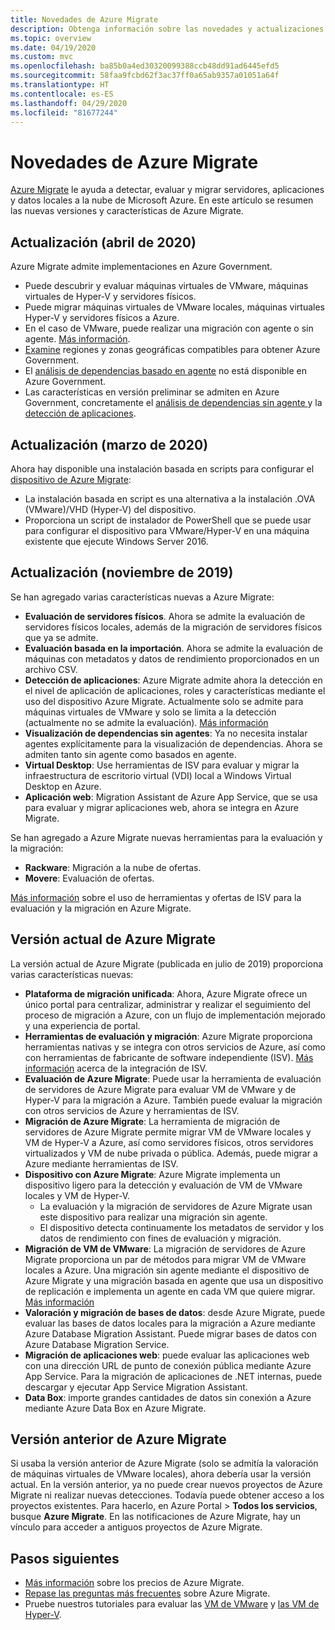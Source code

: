 ```yaml
---
title: Novedades de Azure Migrate
description: Obtenga información sobre las novedades y actualizaciones recientes del servicio Azure Migrate.
ms.topic: overview
ms.date: 04/19/2020
ms.custom: mvc
ms.openlocfilehash: ba85b0a4ed30320099388ccb48dd91ad6445efd5
ms.sourcegitcommit: 58faa9fcbd62f3ac37ff0a65ab9357a01051a64f
ms.translationtype: HT
ms.contentlocale: es-ES
ms.lasthandoff: 04/29/2020
ms.locfileid: "81677244"
---
```

# <a name="whats-new-in-azure-migrate"></a>Novedades de Azure Migrate

[Azure Migrate](migrate-services-overview.md) le ayuda a detectar, evaluar y migrar servidores, aplicaciones y datos locales a la nube de Microsoft Azure. En este artículo se resumen las nuevas versiones y características de Azure Migrate.


## <a name="update-april-2020"></a>Actualización (abril de 2020)

Azure Migrate admite implementaciones en Azure Government. 

- Puede descubrir y evaluar máquinas virtuales de VMware, máquinas virtuales de Hyper-V y servidores físicos.
- Puede migrar máquinas virtuales de VMware locales, máquinas virtuales Hyper-V y servidores físicos a Azure.
- En el caso de VMware, puede realizar una migración con agente o sin agente. [Más información](server-migrate-overview.md).
- [Examine](migrate-support-matrix.md#supported-geographies-azure-government) regiones y zonas geográficas compatibles para obtener Azure Government.
- El [análisis de dependencias basado en agente](concepts-dependency-visualization.md#agent-based-analysis) no está disponible en Azure Government.
- Las características en versión preliminar se admiten en Azure Government, concretamente el [análisis de dependencias sin agente ](concepts-dependency-visualization.md#agentless-analysis) y la [detección de aplicaciones](how-to-discover-applications.md).

## <a name="update-march-2020"></a>Actualización (marzo de 2020)

Ahora hay disponible una instalación basada en scripts para configurar el [dispositivo de Azure Migrate](migrate-appliance.md):

- La instalación basada en script es una alternativa a la instalación .OVA (VMware)/VHD (Hyper-V) del dispositivo.
- Proporciona un script de instalador de PowerShell que se puede usar para configurar el dispositivo para VMware/Hyper-V en una máquina existente que ejecute Windows Server 2016.

## <a name="update-november-2019"></a>Actualización (noviembre de 2019)

Se han agregado varias características nuevas a Azure Migrate:

- **Evaluación de servidores físicos**. Ahora se admite la evaluación de servidores físicos locales, además de la migración de servidores físicos que ya se admite.
- **Evaluación basada en la importación**. Ahora se admite la evaluación de máquinas con metadatos y datos de rendimiento proporcionados en un archivo CSV.
- **Detección de aplicaciones**: Azure Migrate admite ahora la detección en el nivel de aplicación de aplicaciones, roles y características mediante el uso del dispositivo Azure Migrate. Actualmente solo se admite para máquinas virtuales de VMware y solo se limita a la detección (actualmente no se admite la evaluación). [Más información](how-to-discover-applications.md)
- **Visualización de dependencias sin agentes**: Ya no necesita instalar agentes explícitamente para la visualización de dependencias. Ahora se admiten tanto sin agente como basados en agente.
- **Virtual Desktop**: Use herramientas de ISV para evaluar y migrar la infraestructura de escritorio virtual (VDI) local a Windows Virtual Desktop en Azure.
- **Aplicación web**: Migration Assistant de Azure App Service, que se usa para evaluar y migrar aplicaciones web, ahora se integra en Azure Migrate.

Se han agregado a Azure Migrate nuevas herramientas para la evaluación y la migración:

- **Rackware**: Migración a la nube de ofertas.
- **Movere**: Evaluación de ofertas.

[Más información](migrate-services-overview.md) sobre el uso de herramientas y ofertas de ISV para la evaluación y la migración en Azure Migrate.

## <a name="azure-migrate-current-version"></a>Versión actual de Azure Migrate

La versión actual de Azure Migrate (publicada en julio de 2019) proporciona varias características nuevas:

- **Plataforma de migración unificada**: Ahora, Azure Migrate ofrece un único portal para centralizar, administrar y realizar el seguimiento del proceso de migración a Azure, con un flujo de implementación mejorado y una experiencia de portal.
- **Herramientas de evaluación y migración**: Azure Migrate proporciona herramientas nativas y se integra con otros servicios de Azure, así como con herramientas de fabricante de software independiente (ISV). [Más información](migrate-services-overview.md#isv-integration) acerca de la integración de ISV.
- **Evaluación de Azure Migrate**: Puede usar la herramienta de evaluación de servidores de Azure Migrate para evaluar VM de VMware y de Hyper-V para la migración a Azure. También puede evaluar la migración con otros servicios de Azure y herramientas de ISV.
- **Migración de Azure Migrate**: La herramienta de migración de servidores de Azure Migrate permite migrar VM de VMware locales y VM de Hyper-V a Azure, así como servidores físicos, otros servidores virtualizados y VM de nube privada o pública. Además, puede migrar a Azure mediante herramientas de ISV.
- **Dispositivo con Azure Migrate**: Azure Migrate implementa un dispositivo ligero para la detección y evaluación de VM de VMware locales y VM de Hyper-V.
    - La evaluación y la migración de servidores de Azure Migrate usan este dispositivo para realizar una migración sin agente.
    - El dispositivo detecta continuamente los metadatos de servidor y los datos de rendimiento con fines de evaluación y migración.  
- **Migración de VM de VMware**:  La migración de servidores de Azure Migrate proporciona un par de métodos para migrar VM de VMware locales a Azure.  Una migración sin agente mediante el dispositivo de Azure Migrate y una migración basada en agente que usa un dispositivo de replicación e implementa un agente en cada VM que quiere migrar. [Más información](server-migrate-overview.md)
 - **Valoración y migración de bases de datos**: desde Azure Migrate, puede evaluar las bases de datos locales para la migración a Azure mediante Azure Database Migration Assistant. Puede migrar bases de datos con Azure Database Migration Service.
- **Migración de aplicaciones web**: puede evaluar las aplicaciones web con una dirección URL de punto de conexión pública mediante Azure App Service. Para la migración de aplicaciones de .NET internas, puede descargar y ejecutar App Service Migration Assistant.
- **Data Box**: importe grandes cantidades de datos sin conexión a Azure mediante Azure Data Box en Azure Migrate.

## <a name="azure-migrate-previous-version"></a>Versión anterior de Azure Migrate

Si usaba la versión anterior de Azure Migrate (solo se admitía la valoración de máquinas virtuales de VMware locales), ahora debería usar la versión actual. En la versión anterior, ya no puede crear nuevos proyectos de Azure Migrate ni realizar nuevas detecciones. Todavía puede obtener acceso a los proyectos existentes. Para hacerlo, en Azure Portal > **Todos los servicios**, busque **Azure Migrate**. En las notificaciones de Azure Migrate, hay un vínculo para acceder a antiguos proyectos de Azure Migrate.



## <a name="next-steps"></a>Pasos siguientes

- [Más información](https://azure.microsoft.com/pricing/details/azure-migrate/) sobre los precios de Azure Migrate.
- [Repase las preguntas más frecuentes](resources-faq.md) sobre Azure Migrate.
- Pruebe nuestros tutoriales para evaluar las [VM de VMware](tutorial-assess-vmware.md) y [las VM de Hyper-V](tutorial-assess-hyper-v.md).
